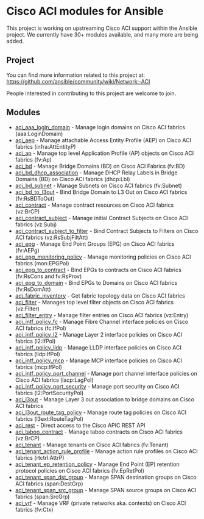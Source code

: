 
# Cisco ACI modules for Ansible

This project is working on upstreaming Cisco ACI support within the Ansible project.
We currently have 30+ modules available, and many more are being added.

## Project
You can find more information related to this project at:
https://github.com/ansible/community/wiki/Network:-ACI

People interested in contributing to this project are welcome to join.


## Modules

- [aci_aaa_login_domain](https://github.com/datacenter/aci-ansible/blob/master/docs/aci_aaa_login_domain_module.rst) -
  Manage login domains on Cisco ACI fabrics (aaa:LoginDomain)
- [aci_aep](https://github.com/datacenter/aci-ansible/blob/master/docs/aci_aep_module.rst) -
  Manage attachable Access Entity Profile (AEP) on Cisco ACI fabrics (infra:AttEntityP)
- [aci_ap](https://github.com/datacenter/aci-ansible/blob/master/docs/aci_ap_module.rst) -
  Manage top level Application Profile (AP) objects on Cisco ACI fabrics (fv:Ap)
- [aci_bd](https://github.com/datacenter/aci-ansible/blob/master/docs/aci_bd_module.rst) -
  Manage Bridge Domains (BD) on Cisco ACI Fabrics (fv:BD)
- [aci_bd_dhcp_association](https://github.com/datacenter/aci-ansible/blob/master/docs/aci_bd_dhcp_association_module.rst) -
  Manage DHCP Relay Labels in Bridge Domains (BD) on Cisco ACI fabrics (dhcp:Lbl)
- [aci_bd_subnet](https://github.com/datacenter/aci-ansible/blob/master/docs/aci_bd_subnet_module.rst) -
  Manage Subnets on Cisco ACI fabrics (fv:Subnet)
- [aci_bd_to_l3out](https://github.com/datacenter/aci-ansible/blob/master/docs/aci_bd_to_l3out_module.rst) -
  Bind Bridge Domain to L3 Out on Cisco ACI fabrics (fv:RsBDToOut)
- [aci_contract](https://github.com/datacenter/aci-ansible/blob/master/docs/aci_contract_module.rst) -
  Manage contract resources on Cisco ACI fabrics (vz:BrCP)
- [aci_contract_subject](https://github.com/datacenter/aci-ansible/blob/master/docs/aci_contract_subject_module.rst) -
  Manage initial Contract Subjects on Cisco ACI fabrics (vz:Subj)
- [aci_contract_subject_to_filter](https://github.com/datacenter/aci-ansible/blob/master/docs/aci_contract_subject_to_filter_module.rst) -
  Bind Contract Subjects to Filters on Cisco ACI fabrics (vz:RsSubjFiltAtt)
- [aci_epg](https://github.com/datacenter/aci-ansible/blob/master/docs/aci_epg_module.rst) -
  Manage End Point Groups (EPG) on Cisco ACI fabrics (fv:AEPg)
- [aci_epg_monitoring_policy](https://github.com/datacenter/aci-ansible/blob/master/docs/aci_epg_monitoring_policy_module.rst) -
  Manage monitoring policies on Cisco ACI fabrics (mon:EPGPol)
- [aci_epg_to_contract](https://github.com/datacenter/aci-ansible/blob/master/docs/aci_epg_to_contract_module.rst) -
  Bind EPGs to contracts on Cisco ACI fabrics (fv:RsCons and fv:RsProv)
- [aci_epg_to_domain](https://github.com/datacenter/aci-ansible/blob/master/docs/aci_epg_to_domain_module.rst) -
  Bind EPGs to Domains on Cisco ACI fabrics (fv:RsDomAtt)
- [aci_fabric_inventory](https://github.com/datacenter/aci-ansible/blob/master/docs/aci_fabric_inventory_module.rst) -
  Get fabric topology data on Cisco ACI fabrics
- [aci_filter](https://github.com/datacenter/aci-ansible/blob/master/docs/aci_filter_module.rst) -
  Manages top level filter objects on Cisco ACI fabrics (vz:Filter)
- [aci_filter_entry](https://github.com/datacenter/aci-ansible/blob/master/docs/aci_filter_entry_module.rst) -
  Manage filter entries on Cisco ACI fabrics (vz:Entry)
- [aci_intf_policy_fc](https://github.com/datacenter/aci-ansible/blob/master/docs/aci_intf_policy_fc_module.rst) -
  Manage Fibre Channel interface policies on Cisco ACI fabrics (fc:IfPol)
- [aci_intf_policy_l2](https://github.com/datacenter/aci-ansible/blob/master/docs/aci_intf_policy_l2_module.rst) -
  Manage Layer 2 interface policies on Cisco ACI fabrics (l2:IfPol)
- [aci_intf_policy_lldp](https://github.com/datacenter/aci-ansible/blob/master/docs/aci_intf_policy_lldp_module.rst) -
  Manage LLDP interface policies on Cisco ACI fabrics (lldp:IfPol)
- [aci_intf_policy_mcp](https://github.com/datacenter/aci-ansible/blob/master/docs/aci_intf_policy_mcp_module.rst) -
  Manage MCP interface policies on Cisco ACI fabrics (mcp:IfPol)
- [aci_intf_policy_port_channel](https://github.com/datacenter/aci-ansible/blob/master/docs/aci_intf_policy_port_channel_module.rst) -
  Manage port channel interface policies on Cisco ACI fabrics (lacp:LagPol)
- [aci_intf_policy_port_security](https://github.com/datacenter/aci-ansible/blob/master/docs/aci_intf_policy_port_security_module.rst) -
  Manage port security on Cisco ACI fabrics (l2:PortSecurityPol)
- [aci_l3out](https://github.com/datacenter/aci-ansible/blob/master/docs/aci_l3out_module.rst) -
  Manage Layer 3 out association to bridge domains on Cisco ACI fabrics
- [aci_l3out_route_tag_policy](https://github.com/datacenter/aci-ansible/blob/master/docs/aci_l3out_route_tag_policy_module.rst) -
  Manage route tag policies on Cisco ACI fabrics (l3ext:RouteTagPol)
- [aci_rest](https://github.com/datacenter/aci-ansible/blob/master/docs/aci_rest_module.rst) -
  Direct access to the Cisco APIC REST API
- [aci_taboo_contract](https://github.com/datacenter/aci-ansible/blob/master/docs/aci_taboo_contract_module.rst) -
  Manage taboo contracts on Cisco ACI fabrics (vz:BrCP)
- [aci_tenant](https://github.com/datacenter/aci-ansible/blob/master/docs/aci_tenant_module.rst) -
  Manage tenants on Cisco ACI fabrics (fv:Tenant)
- [aci_tenant_action_rule_profile](https://github.com/datacenter/aci-ansible/blob/master/docs/aci_tenant_action_rule_profile_module.rst) -
  Manage action rule profiles on Cisco ACI fabrics (rtctrl:AttrP)
- [aci_tenant_ep_retention_policy](https://github.com/datacenter/aci-ansible/blob/master/docs/aci_tenant_ep_retention_policy_module.rst) -
  Manage End Point (EP) retention protocol policies on Cisco ACI fabrics (fv:EpRetPol)
- [aci_tenant_span_dst_group](https://github.com/datacenter/aci-ansible/blob/master/docs/aci_tenant_span_dst_group_module.rst) -
  Manage SPAN destination groups on Cisco ACI fabrics (span:DestGrp)
- [aci_tenant_span_src_group](https://github.com/datacenter/aci-ansible/blob/master/docs/aci_tenant_span_src_group_module.rst) -
  Manage SPAN source groups on Cisco ACI fabrics (span:SrcGrp)
- [aci_vrf](https://github.com/datacenter/aci-ansible/blob/master/docs/aci_vrf_module.rst) -
  Manage VRF (private networks aka. contexts) on Cisco ACI fabrics (fv:Ctx)
